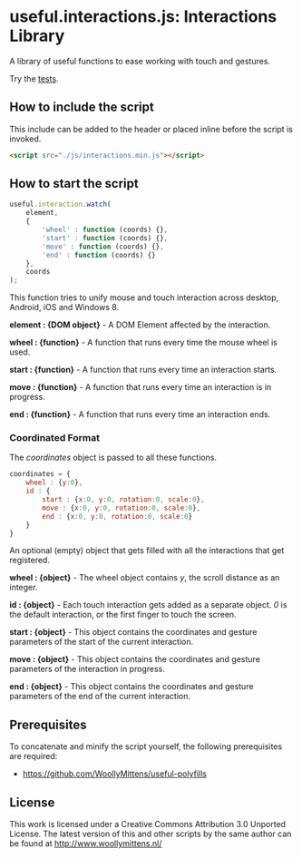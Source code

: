 # useful.interactions.js: Interactions Library

A library of useful functions to ease working with touch and gestures.

Try the <a href="http://www.woollymittens.nl/useful/default.php?url=useful-interactions">tests</a>.

## How to include the script

This include can be added to the header or placed inline before the script is invoked.

```html
<script src="./js/interactions.min.js"></script>
```

## How to start the script

```javascript
useful.interaction.watch(
	element,
	{
		'wheel' : function (coords) {},
		'start' : function (coords) {},
		'move' : function (coords) {},
		'end' : function (coords) {}
	},
	coords
);
```

This function tries to unify mouse and touch interaction across desktop, Android, iOS and Windows 8.

**element : {DOM object}** - A DOM Element affected by the interaction.

**wheel : {function}** - A function that runs every time the mouse wheel is used.

**start : {function}** - A function that runs every time an interaction starts.

**move : {function}** - A function that runs every time an interaction is in progress.

**end : {function}** - A function that runs every time an interaction ends.

### Coordinated Format

The *coordinates* object is passed to all these functions.

```javascript
coordinates = {
	wheel : {y:0},
	id : {
		start : {x:0, y:0, rotation:0, scale:0},
		move : {x:0, y:0, rotation:0, scale:0},
		end : {x:0, y:0, rotation:0, scale:0}
	}
}
```

An optional (empty) object that gets filled with all the interactions that get registered.

**wheel : {object}** - The wheel object contains *y*, the scroll distance as an integer.

**id : {object}** - Each touch interaction gets added as a separate object. *0* is the default interaction, or the first finger to touch the screen.

**start : {object}** - This object contains the coordinates and gesture parameters of the start of the current interaction.

**move : {object}** - This object contains the coordinates and gesture parameters of the interaction in progress.

**end : {object}** - This object contains the coordinates and gesture parameters of the end of the current interaction.

## Prerequisites

To concatenate and minify the script yourself, the following prerequisites are required:
+ https://github.com/WoollyMittens/useful-polyfills

## License
This work is licensed under a Creative Commons Attribution 3.0 Unported License. The latest version of this and other scripts by the same author can be found at http://www.woollymittens.nl/
